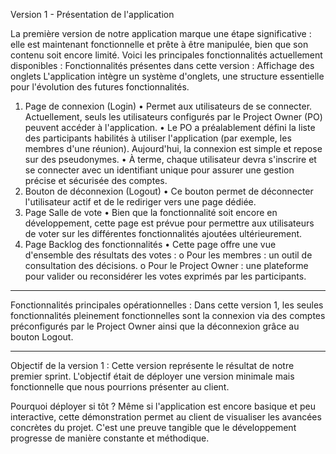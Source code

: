 Version 1 - Présentation de l'application

La première version de notre application marque une étape significative : elle est maintenant fonctionnelle et prête à être manipulée, bien que son contenu soit encore limité. Voici les principales fonctionnalités actuellement disponibles :
Fonctionnalités présentes dans cette version :
Affichage des onglets
L'application intègre un système d'onglets, une structure essentielle pour l'évolution des futures fonctionnalités.
1. Page de connexion (Login)
•	Permet aux utilisateurs de se connecter. Actuellement, seuls les utilisateurs configurés par le Project Owner (PO) peuvent accéder à l'application.
•	Le PO a préalablement défini la liste des participants habilités à utiliser l'application (par exemple, les membres d'une réunion). Aujourd'hui, la connexion est simple et repose sur des pseudonymes.
•	À terme, chaque utilisateur devra s'inscrire et se connecter avec un identifiant unique pour assurer une gestion précise et sécurisée des comptes.
2. Bouton de déconnexion (Logout)
•	Ce bouton permet de déconnecter l'utilisateur actif et de le rediriger vers une page dédiée.
3. Page Salle de vote
•	Bien que la fonctionnalité soit encore en développement, cette page est prévue pour permettre aux utilisateurs de voter sur les différentes fonctionnalités ajoutées ultérieurement.
4. Page Backlog des fonctionnalités
•	Cette page offre une vue d'ensemble des résultats des votes :
o	Pour les membres : un outil de consultation des décisions.
o	Pour le Project Owner : une plateforme pour valider ou reconsidérer les votes exprimés par les participants.
________________________________________
Fonctionnalités principales opérationnelles :
Dans cette version 1, les seules fonctionnalités pleinement fonctionnelles sont la connexion via des comptes préconfigurés par le Project Owner ainsi que la déconnexion grâce au bouton Logout.
________________________________________
Objectif de la version 1 :
Cette version représente le résultat de notre premier sprint. L'objectif était de déployer une version minimale mais fonctionnelle que nous pourrions présenter au client.

Pourquoi déployer si tôt ?
Même si l'application est encore basique et peu interactive, cette démonstration permet au client de visualiser les avancées concrètes du projet. C'est une preuve tangible que le développement progresse de manière constante et méthodique.

